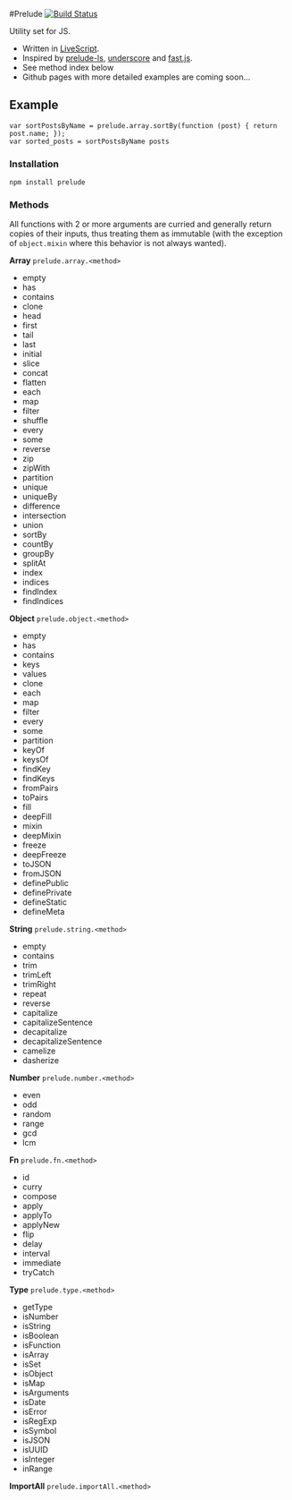 #Prelude [![Build Status](https://travis-ci.org/igl/prelude.js.png?branch=master)](https://travis-ci.org/igl/prelude.js)


Utility set for JS.

- Written in <a href="http://www.livescript.net">LiveScript</a>.
- Inspired by
<a href="http://www.preludels.com/">prelude-ls</a>,
<a href="http://underscorejs.org/">underscore</a> and
<a href="https://github.com/codemix/fast.js">fast.js</a>.
- See method index below
- Github pages with more detailed examples are coming soon...

## Example

    var sortPostsByName = prelude.array.sortBy(function (post) { return post.name; });
    var sorted_posts = sortPostsByName posts

### Installation

    npm install prelude

### Methods

All functions with 2 or more arguments are curried and generally return
copies of their inputs, thus treating them as immutable (with the exception
of `object.mixin` where this behavior is not always wanted).


**Array** `prelude.array.<method>`

- empty
- has
- contains
- clone
- head
- first
- tail
- last
- initial
- slice
- concat
- flatten
- each
- map
- filter
- shuffle
- every
- some
- reverse
- zip
- zipWith
- partition
- unique
- uniqueBy
- difference
- intersection
- union
- sortBy
- countBy
- groupBy
- splitAt
- index
- indices
- findIndex
- findIndices

**Object** `prelude.object.<method>`

- empty
- has
- contains
- keys
- values
- clone
- each
- map
- filter
- every
- some
- partition
- keyOf
- keysOf
- findKey
- findKeys
- fromPairs
- toPairs
- fill
- deepFill
- mixin
- deepMixin
- freeze
- deepFreeze
- toJSON
- fromJSON
- definePublic
- definePrivate
- defineStatic
- defineMeta

**String** `prelude.string.<method>`

- empty
- contains
- trim
- trimLeft
- trimRight
- repeat
- reverse
- capitalize
- capitalizeSentence
- decapitalize
- decapitalizeSentence
- camelize
- dasherize

**Number** `prelude.number.<method>`

- even
- odd
- random
- range
- gcd
- lcm

**Fn** `prelude.fn.<method>`

- id
- curry
- compose
- apply
- applyTo
- applyNew
- flip
- delay
- interval
- immediate
- tryCatch

**Type** `prelude.type.<method>`

- getType
- isNumber
- isString
- isBoolean
- isFunction
- isArray
- isSet
- isObject
- isMap
- isArguments
- isDate
- isError
- isRegExp
- isSymbol
- isJSON
- isUUID
- isInteger
- inRange

**ImportAll** `prelude.importAll.<method>`

